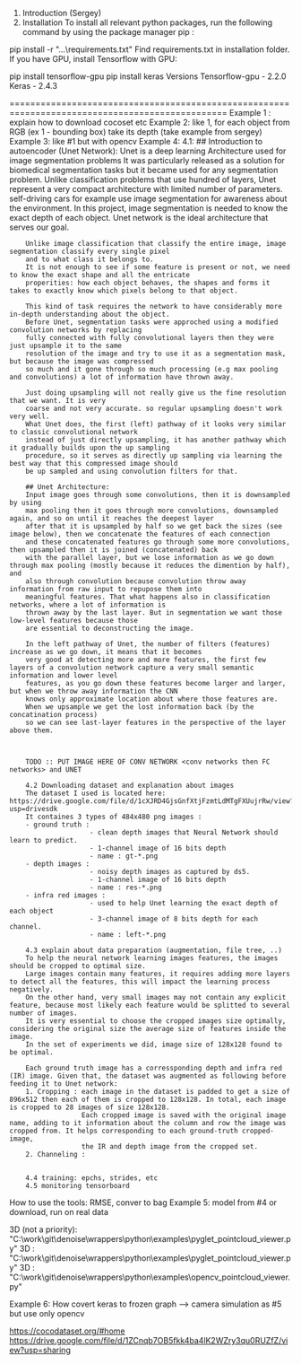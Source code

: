 1. Introduction (Sergey)
2. Installation
To install all relevant python packages, run the following command by using the package manager pip :

pip install -r "...\requirements.txt"
Find requirements.txt in installation folder. If you have GPU, install Tensorflow with GPU:

pip install tensorflow-gpu
pip install keras
Versions
Tensorflow-gpu - 2.2.0
Keras - 2.4.3

================================================================================================
Example 1 : explain how to download cocoset etc
Example 2: like 1, for each object from RGB (ex 1 - bounding box) take its depth (take example from sergey)
Example 3: like #1 but with opencv
Example 4: 
		4.1: 
		## Introduction to autoencoder (Unet Network):
		Unet is a deep learning Architecture used for image segmentation problems
		It was particularly released as a solution for biomedical segmentation tasks
		but it became used for any segmentation problem. Unlike classification problems that use hundred of layers, Unet represent a very compact architecture
		with limited number of parameters.
		self-driving cars for example use image segmentation for awareness about the environment.
		In this project, image segmentation is needed to know the exact depth of each object. 
		Unet network is the ideal architecture that serves our goal.
		
		Unlike image classification that classify the entire image, image segmentation classify every single pixel
		and to what class it belongs to.
		It is not enough to see if some feature is present or not, we need to know the exact shape and all the entricate 
		properities: how each object behaves, the shapes and forms it takes to exactly know which pixels belong to that object.
		
		This kind of task requires the network to have considerably more in-depth understanding about the object.
		Before Unet, segmentation tasks were approched using a modified convolution networks by replacing
		fully connected with fully convolutional layers then they were just upsample it to the same
		resolution of the image and try to use it as a segmentation mask, but because the image was compressed
		so much and it gone through so much processing (e.g max pooling and convolutions) a lot of information have thrown away.
		
		Just doing upsampling will not really give us the fine resolution that we want. It is very
		coarse and not very accurate. so regular upsampling doesn't work very well.
		What Unet does, the first (left) pathway of it looks very similar to classic convolutional network
		instead of just directly upsampling, it has another pathway which it gradually builds upon the up sampling
		procedure, so it serves as directly up sampling via learning the best way that this compressed image should
		be up sampled and using convolution filters for that.
		
		## Unet Architecture: 
		Input image goes through some convolutions, then it is downsampled by using
		max pooling then it goes through more convolutions, downsampled again, and so on until it reaches the deepest layer
		after that it is upsampled by half so we get back the sizes (see image below), then we concatenate the features of each connection 
		and these concatenated features go through some more convolutions, then upsampled then it is joined (concatenated) back 
		with the parallel layer, but we lose information as we go down through max pooling (mostly because it reduces the dimention by half), and
		also through convolution because convolution throw away information from raw input to repupose them into
		meaningful features. That what happens also in classification networks, where a lot of information is 
		thrown away by the last layer. But in segmentation we want those low-level features because those
		are essential to deconstructing the image. 
		
		In the left pathway of Unet, the number of filters (features) increase as we go down, it means that it becomes
		very good at detecting more and more features, the first few layers of a convolution network capture a very small semantic information and lower level
		features, as you go down these features become larger and larger, but when we throw away information the CNN
		knows only approximate location about where those features are.
		When we upsample we get the lost information back (by the concatination process)
		so we can see last-layer features in the perspective of the layer above them.
		

		
		TODO :: PUT IMAGE HERE OF CONV NETWORK <conv networks then FC networks> and UNET
		
		4.2 Downloading dataset and explanation about images
		The dataset I used is located here: https://drive.google.com/file/d/1cXJRD4GjsGnfXtjFzmtLdMTgFXUujrRw/view?usp=drivesdk
		It containes 3 types of 484x480 png images : 
		- ground truth : 
						- clean depth images that Neural Network should learn to predict. 
						- 1-channel image of 16 bits depth
						- name : gt-*.png
		- depth images : 
						- noisy depth images as captured by ds5.
						- 1-channel image of 16 bits depth
						- name : res-*.png
		- infra red images : 
						- used to help Unet learning the exact depth of each object
						- 3-channel image of 8 bits depth for each channel. 
						- name : left-*.png
		
		4.3 explain about data preparation (augmentation, file tree, ..)
		To help the neural network learning images features, the images should be cropped to optimal size.
		Large images contain many features, it requires adding more layers to detect all the features, this will impact the learning process negatively.
		On the other hand, very small images may not contain any explicit feature, because most likely each feature would be splitted to several number of images.
		It is very essential to choose the cropped images size optimally, considering the original size the average size of features inside the image.
		In the set of experiments we did, image size of 128x128 found to be optimal.
		
		Each ground truth image has a corressponding depth and infra red (IR) image. Given that, the dataset was augmented as following before feeding it to Unet network:
		1. Cropping : each image in the dataset is padded to get a size of 896x512 then each of them is cropped to 128x128. In total, each image is cropped to 28 images of size 128x128.  
					  Each cropped image is saved with the original image name, adding to it information about the column and row the image was cropped from. It helps corresponding to each ground-truth cropped-image, 
					  the IR and depth image from the cropped set.
		2. Channeling : 
		
		
		4.4 training: epchs, strides, etc
		4.5 monitoring tensorboard 
How to use the tools: RMSE, conver to bag
Example 5: model from #4 or download, run on real data

3D (not a priority): "C:\work\git\denoise\wrappers\python\examples\pyglet_pointcloud_viewer.py"
3D : "C:\work\git\denoise\wrappers\python\examples\pyglet_pointcloud_viewer.py"
3D : "C:\work\git\denoise\wrappers\python\examples\opencv_pointcloud_viewer.py"

Example 6: How covert keras to frozen graph --> camera simulation as #5 but use only opencv



https://cocodataset.org/#home 
https://drive.google.com/file/d/1ZCnqb7OB5fkk4ba4lK2WZry3qu0RUZfZ/view?usp=sharing 